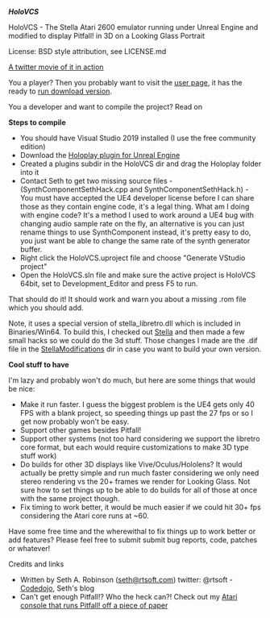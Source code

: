 ***HoloVCS***

HoloVCS - The Stella Atari 2600 emulator running under Unreal Engine and modified to display Pitfall! in 3D on a Looking Glass Portrait

License:  BSD style attribution, see LICENSE.md

[A twitter movie of it in action](https://twitter.com/rtsoft/status/1426128382639501320)

You a player? Then you probably want to visit the [user page](codedojo.com), it has the ready to [run download version](codedojo.com).

You a developer and want to compile the project?  Read on

**Steps to compile**

* You should have Visual Studio 2019 installed (I use the free community edition)
* Download the [Holoplay plugin for Unreal Engine](https://lookingglassfactory.com/software)
* Created a plugins subdir in the HoloVCS dir and drag the Holoplay folder into it
* Contact Seth to get two missing source files - (SynthComponentSethHack.cpp and SynthComponentSethHack.h) - You must have accepted the UE4 developer license before I can share those as they contain engine code, it's a legal thing.  What am I doing with engine code? It's a method I used to work around a UE4 bug with changing audio sample rate on the fly, an alternative is you can just rename things to use SynthComponent instead, it's pretty easy to do, you just want be able to change the same rate of the synth generator buffer.
* Right click the HoloVCS.uproject file and choose "Generate VStudio project"
* Open the HoloVCS.sln file and make sure the active project is HoloVCS 64bit, set to Development_Editor and press F5 to run.

That should do it! It should work and warn you about a missing .rom file which you should add.

Note, it uses a special version of stella_libretro.dll which is included in Binaries/Win64.  To build this, I checked out [Stella](https://github.com/stella-emu/stella) and then made a few small hacks so we could do the 3d stuff.  Those changes I made are the .dif file in the [StellaModifications](https://github.com/SethRobinson/HoloVCS/blob/main/StellaModifications/StellaModification.dif) dir in case you want to build your own version.


**Cool stuff to have**

I'm lazy and probably won't do much, but here are some things that would be nice:

* Make it run faster.  I guess the biggest problem is the UE4 gets only 40 FPS with a blank project, so speeding things up past the 27 fps or so I get now probably won't be easy.
* Support other games besides Pitfall!
* Support other systems (not too hard considering we support the libretro core format, but each would require customizations to make 3D type stuff work)
* Do builds for other 3D displays like Vive/Oculus/Hololens?  It would actually be pretty simple and run much faster considering we only need stereo rendering vs the 20+ frames we render for Looking Glass.  Not sure how to set things up to be able to do builds for all of those at once with the same project though.
* Fix timing to work better, it would be much easier if we could hit 30+ fps considering the Atari core runs at ~60.

Have some free time and the wherewithal to fix things up to work better or add features? Please feel free to submit submit bug reports, code, patches or whatever!

Credits and links
- Written by Seth A. Robinson (seth@rtsoft.com) twitter: @rtsoft - [Codedojo](https://www.codedojo.com), Seth's blog
- Can't get enough Pitfall!? Who the heck can?!  Check out my [Atari console that runs Pitfall! off a piece of paper](https://www.codedojo.com/?p=2251)
